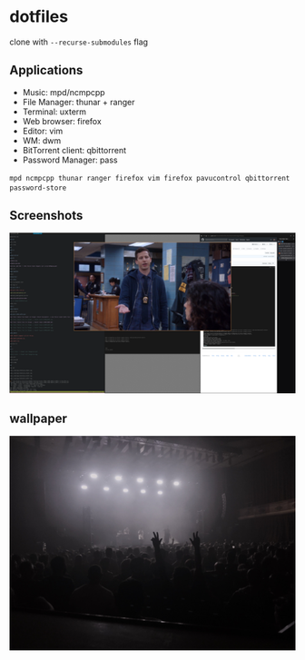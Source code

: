 # dotfiles
clone with `--recurse-submodules` flag

## Applications

- Music: mpd/ncmpcpp
- File Manager: thunar + ranger
- Terminal: uxterm
- Web browser: firefox
- Editor: vim
- WM: dwm
- BitTorrent client: qbittorrent
- Password Manager: pass 

`mpd ncmpcpp thunar ranger firefox vim firefox pavucontrol qbittorrent password-store`

## Screenshots

![Screenshot](./dotfile-images/dirty.png)

## wallpaper

![Wallpaper](./dotfile-images/wallpaper.png)
